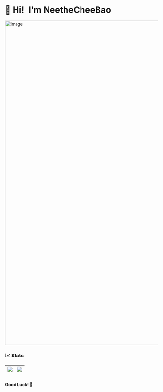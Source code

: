 # 👋 Hi!&ensp;I'm NeetheCheeBao

<a href="https://github.com/NeetheCheeBao"><img width="2504" height="1067" alt="image" src="https://github.com/user-attachments/assets/4bc0c4f8-69bb-4679-b2fe-92c5d6c4df77" /></a>

### 📈 Stats

| <a href="https://github.com/NeetheCheeBao"><img src="https://github-readme-stats.vercel.app/api/top-langs/?username=NeetheCheeBao&layout=donut&bg_color=40,f04d4d,ff4af3,608bf7&title_color=fff&text_color=fff" /></a> | <a href="https://github.com/NeetheCheeBao"><img src="https://github-readme-stats.vercel.app/api?username=NeetheCheeBao&show_icons=true&theme=ambient_gradient&rank_icon=github" /></a> |
|---|---|

##
**Good Luck! 🍺**
